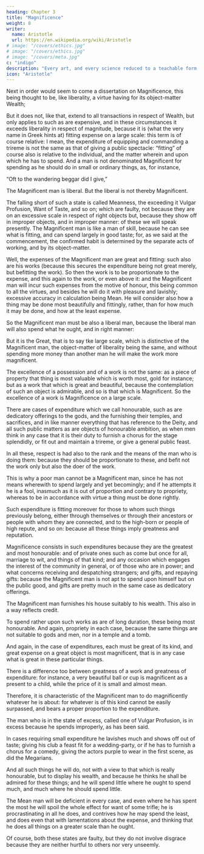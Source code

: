 ```yaml
---
heading: Chapter 3
title: "Magnificence"
weight: 8
writer:
  name: Aristotle
  url: https://en.wikipedia.org/wiki/Aristotle
# image: "/covers/ethics.jpg"
# image: "/covers/ethics.jpg"
# image: "/covers/meta.jpg"
c: "indigo"
description: "Every art, and every science reduced to a teachable form, and similarly, every action and moral choice, aims at some good"
icon: "Aristotle"
---
```



Next in order would seem to come a dissertation on Magnificence, this being thought to be, like liberality, a virtue having for its object-matter Wealth; 

But it does not, like that, extend to all transactions in respect of Wealth, but only applies to such as are expensive, and in these circumstances it exceeds liberality in respect of magnitude, because it is (what the very name in Greek hints at) fitting expense on a large scale: this term is of course relative: I mean, the expenditure of equipping and commanding a trireme is not the same as that of giving a public spectacle: “fitting” of course also is relative to the individual, and the matter wherein and upon which he has to spend. And a man is not denominated Magnificent for spending as he should do in small or ordinary things, as, for instance,

“Oft to the wandering beggar did I give,”

<!-- but for doing so in great matters: that is to say,  -->

The Magnificent man is liberal. But the liberal is not thereby Magnificent. 

The falling short of such a state is called Meanness, the exceeding it Vulgar Profusion, Want of Taste, and so on; which are faulty, not because they are on an excessive scale in respect of right objects but, because they show off in improper objects, and in improper manner: of these we will speak presently. The Magnificent man is like a man of skill, because he can see what is fitting, and can spend largely in good taste; for, as we said at the commencement, the confirmed habit is determined by the separate acts of working, and by its object-matter.

Well, the expenses of the Magnificent man are great and fitting: such also are his works (because this secures the expenditure being not great merely, but befitting the work). So then the work is to be proportionate to the expense, and this again to the work, or even above it: and the Magnificent man will incur such expenses from the motive of honour, this being common to all the virtues, and besides he will do it with pleasure and lavishly; excessive accuracy in calculation being Mean. He will consider also how a thing may be done most beautifully and fittingly, rather, than for how much it may be done, and how at the least expense.

So the Magnificent man must be also a liberal man, because the liberal man will also spend what he ought, and in right manner: 

But it is the Great, that is to say tke large scale, which is distinctive of the Magnificent man, the object-matter of liberality being the same, and without spending more money than another man he will make the work more magnificent. 

The excellence of a possession and of a work is not the same: as a piece of property that thing is most valuable which is worth most, gold for instance; but as a work that which is great and beautiful, because the contemplation of such an object is admirable, and so is that which is Magnificent. So the excellence of a work is Magnificence on a large scale. 

There are cases of expenditure which we call honourable, such as are dedicatory offerings to the gods, and the furnishing their temples, and sacrifices, and in like manner everything that has reference to the Deity, and all such public matters as are objects of honourable ambition, as when men think in any case that it is their duty to furnish a chorus for the stage splendidly, or fit out and maintain a trireme, or give a general public feast.

In all these, respect is had also to the rank and the means of the man who is doing them: because they should be proportionate to these, and befit not the work only but also the doer of the work. 


This is why a poor man cannot be a Magnificent man, since he has not means wherewith to spend largely and yet becomingly; and if he attempts it he is a fool, inasmuch as it is out of proportion and contrary to propriety, whereas to be in accordance with virtue a thing must be done rightly.

Such expenditure is fitting moreover for those to whom such things previously belong, either through themselves or through their ancestors or people with whom they are connected, and to the high-born or people of high repute, and so on: because all these things imply greatness and reputation.

<!-- So then the Magnificent man is pretty much as I have described him, and  -->

Magnificence consists in such expenditures because they are the greatest and most honourable: and of private ones such as come but once for all, marriage to wit, and things of that kind; and any occasion which engages the interest of the community in general, or of those who are in power; and what concerns receiving and despatching strangers; and gifts, and repaying gifts: because the Magnificent man is not apt to spend upon himself but on the public good, and gifts are pretty much in the same case as dedicatory offerings.

The Magnificent man furnishes his house suitably to his wealth. This also in a way reflects credit.

To spend rather upon such works as are of long duration, these being most honourable. And again, propriety in each case, because the same things are not suitable to gods and men, nor in a temple and a tomb.

And again, in the case of expenditures, each must be great of its kind, and great expense on a great object is most magnificent, that is in any case what is great in these particular things.

There is a difference too between greatness of a work and greatness of expenditure: for instance, a very beautiful ball or cup is magnificent as a present to a child, while the price of it is small and almost mean.

Therefore, it is characteristic of the Magnificent man to do magnificently whatever he is about: for whatever is of this kind cannot be easily surpassed, and bears a proper proportion to the expenditure.

<!-- Such then is the Magnificent man. -->

The man who is in the state of excess, called one of Vulgar Profusion, is in excess because he spends improperly, as has been said. 

In cases requiring small expenditure he lavishes much and shows off out of taste; giving his club a feast fit for a wedding-party, or if he has to furnish a chorus for a comedy, giving the actors purple to wear in the first scene, as did the Megarians. 

And all such things he will do, not with a view to that which is really honourable, but to display his wealth, and because he thinks he shall be admired for these things; and he will spend little where he ought to spend much, and much where he should spend little.

The Mean man will be deficient in every case, and even where he has spent the most he will spoil the whole effect for want of some trifle; he is procrastinating in all he does, and contrives how he may spend the least, and does even that with lamentations about the expense, and thinking that he does all things on a greater scale than he ought.

Of course, both these states are faulty, but they do not involve disgrace because they are neither hurtful to others nor very unseemly.
